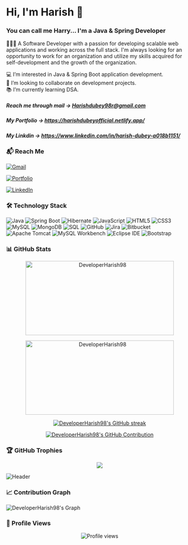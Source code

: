 # Hi, I'm Harish 👋 
### You can call me Harry... I'm a Java & Spring Developer 

👨🏻‍💻 A Software Developer with a passion for developing scalable web applications 
and working across the full stack. I'm always looking for an opportunity to work 
for an organization and utilize my skills acquired for self-development and the 
growth of the organization.<br>

💻 I’m interested in Java & Spring Boot application development.<br>
🤝 I’m looking to collaborate on development projects.<br>
📚 I’m currently learning DSA.

##### Reach me through mail -> Harishdubey98r@gmail.com
##### My Portfolio -> https://harishdubeyofficial.netlify.app/
##### My Linkdin -> https://www.linkedin.com/in/harish-dubey-a018b1151/

### 📬 Reach Me
[![Gmail](https://img.shields.io/badge/Email-Harishdubey98r@gmail.com-D14836?style=for-the-badge&logo=gmail&logoColor=white)](mailto:Harishdubey98r@gmail.com)

[![Portfolio](https://img.shields.io/badge/Portfolio-Visit%20Site-9cf?style=for-the-badge&logo=firefox-browser&logoColor=white)](https://harishdubeyofficial.netlify.app/) 

[![LinkedIn](https://img.shields.io/badge/LinkedIn-Let's%20Connect-0077B5?style=for-the-badge&logo=linkedin&logoColor=white)](https://www.linkedin.com/in/harish-dubey-a018b1151/)

### 🛠️ Technology Stack


![Java](https://img.shields.io/badge/-Java-007396?style=flat-square&logo=java&logoColor=white)
![Spring Boot](https://img.shields.io/badge/-Spring%20Boot-6DB33F?style=flat-square&logo=spring-boot&logoColor=white)
![Hibernate](https://img.shields.io/badge/-Hibernate-4E1A25?style=flat-square&logo=hibernate&logoColor=white)
![JavaScript](https://img.shields.io/badge/-JavaScript-F7DF1E?style=flat-square&logo=javascript&logoColor=black)
![HTML5](https://img.shields.io/badge/-HTML5-E34F26?style=flat-square&logo=html5&logoColor=white)
![CSS3](https://img.shields.io/badge/-CSS3-1572B6?style=flat-square&logo=css3)
![MySQL](https://img.shields.io/badge/-MySQL-4479A1?style=flat-square&logo=mysql&logoColor=white)
![MongoDB](https://img.shields.io/badge/-MongoDB-47A248?style=flat-square&logo=mongodb&logoColor=white)
![SQL](https://img.shields.io/badge/-SQL-4479A1?style=flat-square&logo=postgresql&logoColor=white)
![GitHub](https://img.shields.io/badge/-GitHub-181717?style=flat-square&logo=github)
![Jira](https://img.shields.io/badge/-Jira-0052CC?style=flat-square&logo=jira&logoColor=white)
![Bitbucket](https://img.shields.io/badge/-Bitbucket-0052CC?style=flat-square&logo=bitbucket&logoColor=white)
![Apache Tomcat](https://img.shields.io/badge/-Apache%20Tomcat-F8DC75?style=flat-square&logo=apache-tomcat&logoColor=white)
![MySQL Workbench](https://img.shields.io/badge/-MySQL%20Workbench-4479A1?style=flat-square&logo=mysql&logoColor=white)
![Eclipse IDE](https://img.shields.io/badge/-Eclipse%20IDE-2C2255?style=flat-square&logo=eclipse&logoColor=white)
![Bootstrap](https://img.shields.io/badge/-Bootstrap-563D7C?style=flat-square&logo=bootstrap&logoColor=white)

### 📊 GitHub Stats

<p align="center">
  <img height="200px" width="400px" src="https://github-readme-stats.vercel.app/api/top-langs?username=DeveloperHarish98&show_icons=true&locale=en&layout=compact&theme=dark" alt="DeveloperHarish98" />
</p>

<p align="center">
  <img height="200px" width="400px" src="https://github-readme-stats.vercel.app/api?username=DeveloperHarish98&show_icons=true&locale=en&theme=dark" alt="DeveloperHarish98" />
</p>

<p align="center">
  <a href="https://github.com/DeveloperHarish98">
    <img src="https://github-readme-streak-stats.herokuapp.com/?user=DeveloperHarish98&theme=dark&title_color=FFBF00&area=true" alt="DeveloperHarish98's GitHub streak"/>
  </a>
</p>

<p align="center">
  <a href="https://github.com/DeveloperHarish98">
    <img src="https://github-profile-summary-cards.vercel.app/api/cards/profile-details?username=DeveloperHarish98&theme=dark&title_color=FFBF00&area=true" alt="DeveloperHarish98's GitHub Contribution"/>
  </a>
</p>


### 🏆 GitHub Trophies

<p align="center">
  <img src="https://github-profile-trophy.vercel.app/?username=DeveloperHarish98&theme=radical&no-frame=true&no-bg=true&margin-w=4" />
</p>

![Header](https://drive.google.com/uc?export=view&id=1iEyzCdu64sNdDqzY6lDPAwnGU96qzA8s)

### 📈 Contribution Graph

![DeveloperHarish98's Graph](https://github-readme-activity-graph.vercel.app/graph?username=DeveloperHarish98&custom_title=DeveloperHarish98%27s%20GitHub%20Activity%20Graph&bg_color=000000&color=dddddd&line=dddddd&point=dddddd&area_color=FFFFFF&title_color=FFBF00&area=true)

### 👀 Profile Views

<p align="center">
  <img src="https://komarev.com/ghpvc/?username=DeveloperHarish98&color=blue" alt="Profile views" />
</p>
